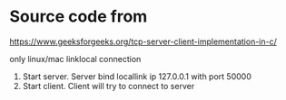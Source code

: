 # Source code from

https://www.geeksforgeeks.org/tcp-server-client-implementation-in-c/

only linux/mac linklocal connection

1. Start server. Server bind locallink ip 127.0.0.1 with port 50000
2. Start client. Client will try to connect to server